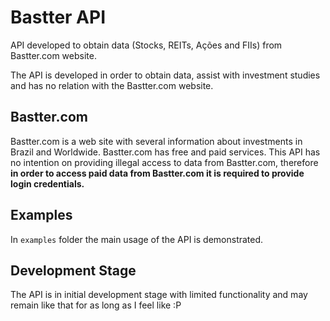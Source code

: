 # Bastter API

API developed to obtain data (Stocks, REITs, Ações and FIIs) from Bastter.com website.

The API is developed in order to obtain data, assist with investment studies and has no relation with the Bastter.com website.

## Bastter.com

Bastter.com is a web site with several information about investments in Brazil and Worldwide. Bastter.com has free and paid services. This API has no intention on providing illegal access to data from Bastter.com, therefore **in order to access paid data from Bastter.com it is required to provide login credentials.**

## Examples

In `examples` folder the main usage of the API is demonstrated.

## Development Stage

The API is in initial development stage with limited functionality and may remain like that for as long as I feel like :P